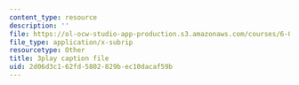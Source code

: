 ```yaml
---
content_type: resource
description: ''
file: https://ol-ocw-studio-app-production.s3.amazonaws.com/courses/6-004-computation-structures-spring-2017/2d06d3c162fd5802829bec10dacaf59b_0aMDzMhf528.vtt
file_type: application/x-subrip
resourcetype: Other
title: 3play caption file
uid: 2d06d3c1-62fd-5802-829b-ec10dacaf59b
---
```

